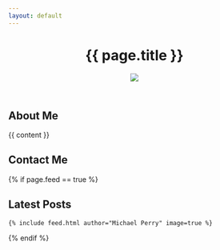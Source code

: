 ```yaml
---
layout: default
---
```

<header>
  <h1>{{ page.title }}</h1>
  <div id="header-image"><img src="{{ page.image }}" /></div>
</header>
<div class="feed-content">

  <div class="author-section-container clearfix">
    <div class="author-split-section author-section about-me-section">
      <h2 id="about-me">About Me</h2>
      {{ content }}
    </div>
    <div class="author-split-section author-section contact-me-section">
      <h2 id="contact-me">Contact Me</h2>
    </div>
  </div>

  {% if page.feed == true %}<div class="author-section">
    <h2 id="latest-posts">Latest Posts</h2>

    {% include feed.html author="Michael Perry" image=true %}

  </div>{% endif %}

</div>
